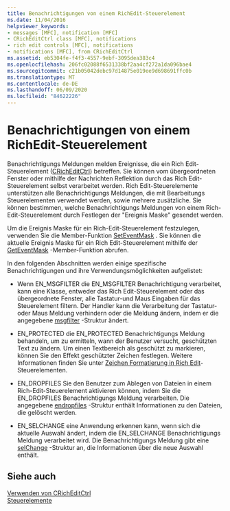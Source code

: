```yaml
---
title: Benachrichtigungen von einem RichEdit-Steuerelement
ms.date: 11/04/2016
helpviewer_keywords:
- messages [MFC], notification [MFC]
- CRichEditCtrl class [MFC], notifications
- rich edit controls [MFC], notifications
- notifications [MFC], from CRichEditCtrl
ms.assetid: eb5304fe-f4f3-4557-9ebf-3095dea383c4
ms.openlocfilehash: 206fc02088f6531338bf2aa4cf272a1da096bae4
ms.sourcegitcommit: c21b05042debc97d14875e019ee9d698691ffc0b
ms.translationtype: MT
ms.contentlocale: de-DE
ms.lasthandoff: 06/09/2020
ms.locfileid: "84622226"
---
```

# <a name="notifications-from-a-rich-edit-control"></a>Benachrichtigungen von einem RichEdit-Steuerelement

Benachrichtigungs Meldungen melden Ereignisse, die ein Rich Edit-Steuerelement ([CRichEditCtrl](reference/cricheditctrl-class.md)) betreffen. Sie können vom übergeordneten Fenster oder mithilfe der Nachrichten Reflektion durch das Rich Edit-Steuerelement selbst verarbeitet werden. Rich Edit-Steuerelemente unterstützen alle Benachrichtigungs Meldungen, die mit Bearbeitungs Steuerelementen verwendet werden, sowie mehrere zusätzliche. Sie können bestimmen, welche Benachrichtigungs Meldungen von einem Rich-Edit-Steuerelement durch Festlegen der "Ereignis Maske" gesendet werden.

Um die Ereignis Maske für ein Rich-Edit-Steuerelement festzulegen, verwenden Sie die Member-Funktion [SetEventMask](reference/cricheditctrl-class.md#seteventmask) . Sie können die aktuelle Ereignis Maske für ein Rich Edit-Steuerelement mithilfe der [GetEventMask](reference/cricheditctrl-class.md#geteventmask) -Member-Funktion abrufen.

In den folgenden Abschnitten werden einige spezifische Benachrichtigungen und ihre Verwendungsmöglichkeiten aufgelistet:

- Wenn EN_MSGFILTER die EN_MSGFILTER Benachrichtigung verarbeitet, kann eine Klasse, entweder das Rich Edit-Steuerelement oder das übergeordnete Fenster, alle Tastatur-und Maus Eingaben für das Steuerelement filtern. Der Handler kann die Verarbeitung der Tastatur-oder Maus Meldung verhindern oder die Meldung ändern, indem er die angegebene [msgfilter](/windows/win32/api/richedit/ns-richedit-msgfilter) -Struktur ändert.

- EN_PROTECTED die EN_PROTECTED Benachrichtigungs Meldung behandeln, um zu ermitteln, wann der Benutzer versucht, geschützten Text zu ändern. Um einen Textbereich als geschützt zu markieren, können Sie den Effekt geschützter Zeichen festlegen. Weitere Informationen finden Sie unter [Zeichen Formatierung in Rich Edit](character-formatting-in-rich-edit-controls.md)-Steuerelementen.

- EN_DROPFILES Sie den Benutzer zum Ablegen von Dateien in einem Rich-Edit-Steuerelement aktivieren können, indem Sie die EN_DROPFILES Benachrichtigungs Meldung verarbeiten. Die angegebene [endropfiles](/windows/win32/api/richedit/ns-richedit-endropfiles) -Struktur enthält Informationen zu den Dateien, die gelöscht werden.

- EN_SELCHANGE eine Anwendung erkennen kann, wenn sich die aktuelle Auswahl ändert, indem die EN_SELCHANGE Benachrichtigungs Meldung verarbeitet wird. Die Benachrichtigungs Meldung gibt eine [selChange](/windows/win32/api/richedit/ns-richedit-selchange) -Struktur an, die Informationen über die neue Auswahl enthält.

## <a name="see-also"></a>Siehe auch

[Verwenden von CRichEditCtrl](using-cricheditctrl.md)<br/>
[Steuerelemente](controls-mfc.md)
